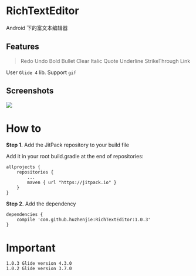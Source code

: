 # RichTextEditor

Android 下的富文本编辑器

## Features

> Redo
> Undo
> Bold
> Bullet
> Clear
> Italic
> Quote
> Underline
> StrikeThrough
> Link

User `Glide 4` lib. Support `gif`

## Screenshots

![](https://raw.githubusercontent.com/huzhenjie/RichTextEditor/master/images/preview.gif)

# How to

**Step 1.** Add the JitPack repository to your build file

Add it in your root build.gradle at the end of repositories:

```
allprojects {
	repositories {
		...
		maven { url "https://jitpack.io" }
	}
}
```

**Step 2.** Add the dependency

```
dependencies {
    compile 'com.github.huzhenjie:RichTextEditor:1.0.3'
}
```

# Important

```
1.0.3 Glide version 4.3.0
1.0.2 Glide version 3.7.0
```

